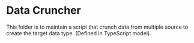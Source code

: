 Data Cruncher
==

This folder is to maintain a script that crunch data from multiple source to create the target data type. (Defined in TypeScript model).


